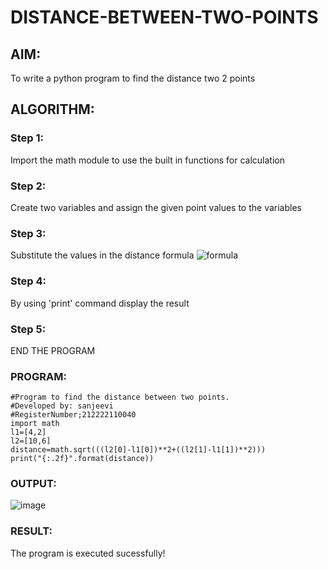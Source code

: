 # DISTANCE-BETWEEN-TWO-POINTS

## AIM:
To write a python program to find the distance two 2 points
## ALGORITHM:
### Step 1:
Import the math module to use the built in functions for calculation
### Step 2:
Create two variables and assign the given point values to the variables
### Step 3:
Substitute the values in the distance formula ![formula](https://user-images.githubusercontent.com/121484976/230727087-b1c0bfb9-2956-42db-b782-86b3d70fb259.jpeg)
### Step 4:
By using 'print' command display the result
### Step 5:
END THE PROGRAM
### PROGRAM:
 ```
 #Program to find the distance between two points.
#Developed by: sanjeevi
#RegisterNumber;212222110040
import math
l1=[4,2]
l2=[10,6]
distance=math.sqrt(((l2[0]-l1[0])**2+((l2[1]-l1[1])**2)))
print("{:.2f}".format(distance))
```


### OUTPUT:

![image](https://user-images.githubusercontent.com/121484976/227855838-d2dbe8a2-16a5-4223-8d0a-b52f72b7d19b.png)

### RESULT:
The program is executed sucessfully!
